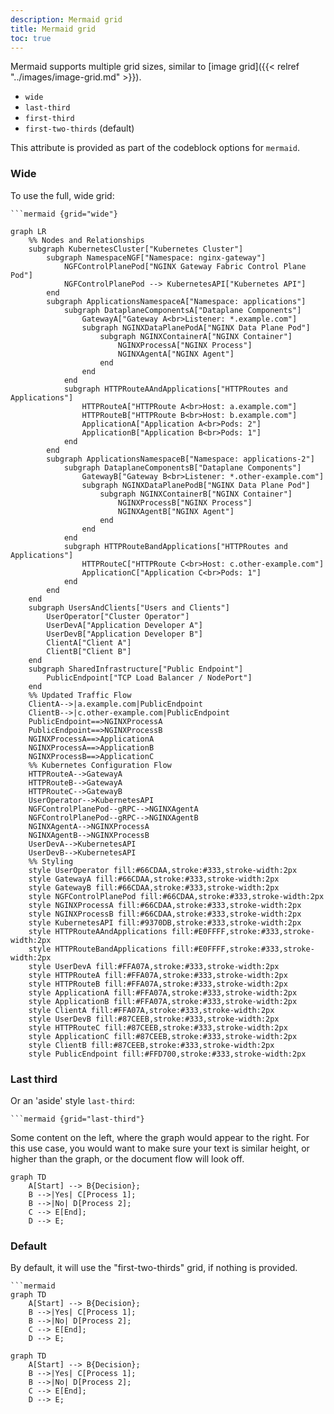 ```yaml
---
description: Mermaid grid
title: Mermaid grid
toc: true
---
```


Mermaid supports multiple grid sizes, similar to [image grid]({{< relref "../images/image-grid.md" >}}).

- `wide`
- `last-third`
- `first-third`
- `first-two-thirds` (default)

This attribute is provided as part of the codeblock options for `mermaid`.

### Wide
To use the full, wide grid:
```
```mermaid {grid="wide"}

```


```mermaid {grid="wide"}
graph LR
    %% Nodes and Relationships
    subgraph KubernetesCluster["Kubernetes Cluster"]
        subgraph NamespaceNGF["Namespace: nginx-gateway"]
            NGFControlPlanePod["NGINX Gateway Fabric Control Plane Pod"]
            NGFControlPlanePod --> KubernetesAPI["Kubernetes API"]
        end
        subgraph ApplicationsNamespaceA["Namespace: applications"]
            subgraph DataplaneComponentsA["Dataplane Components"]
                GatewayA["Gateway A<br>Listener: *.example.com"]
                subgraph NGINXDataPlanePodA["NGINX Data Plane Pod"]
                    subgraph NGINXContainerA["NGINX Container"]
                        NGINXProcessA["NGINX Process"]
                        NGINXAgentA["NGINX Agent"]
                    end
                end
            end
            subgraph HTTPRouteAAndApplications["HTTPRoutes and Applications"]
                HTTPRouteA["HTTPRoute A<br>Host: a.example.com"]
                HTTPRouteB["HTTPRoute B<br>Host: b.example.com"]
                ApplicationA["Application A<br>Pods: 2"]
                ApplicationB["Application B<br>Pods: 1"]
            end
        end
        subgraph ApplicationsNamespaceB["Namespace: applications-2"]
            subgraph DataplaneComponentsB["Dataplane Components"]
                GatewayB["Gateway B<br>Listener: *.other-example.com"]
                subgraph NGINXDataPlanePodB["NGINX Data Plane Pod"]
                    subgraph NGINXContainerB["NGINX Container"]
                        NGINXProcessB["NGINX Process"]
                        NGINXAgentB["NGINX Agent"]
                    end
                end
            end
            subgraph HTTPRouteBandApplications["HTTPRoutes and Applications"]
                HTTPRouteC["HTTPRoute C<br>Host: c.other-example.com"]
                ApplicationC["Application C<br>Pods: 1"]
            end
        end
    end
    subgraph UsersAndClients["Users and Clients"]
        UserOperator["Cluster Operator"]
        UserDevA["Application Developer A"]
        UserDevB["Application Developer B"]
        ClientA["Client A"]
        ClientB["Client B"]
    end
    subgraph SharedInfrastructure["Public Endpoint"]
        PublicEndpoint["TCP Load Balancer / NodePort"]
    end
    %% Updated Traffic Flow
    ClientA-->|a.example.com|PublicEndpoint
    ClientB-->|c.other-example.com|PublicEndpoint
    PublicEndpoint==>NGINXProcessA
    PublicEndpoint==>NGINXProcessB
    NGINXProcessA==>ApplicationA
    NGINXProcessA==>ApplicationB
    NGINXProcessB==>ApplicationC
    %% Kubernetes Configuration Flow
    HTTPRouteA-->GatewayA
    HTTPRouteB-->GatewayA
    HTTPRouteC-->GatewayB
    UserOperator-->KubernetesAPI
    NGFControlPlanePod--gRPC-->NGINXAgentA
    NGFControlPlanePod--gRPC-->NGINXAgentB
    NGINXAgentA-->NGINXProcessA
    NGINXAgentB-->NGINXProcessB
    UserDevA-->KubernetesAPI
    UserDevB-->KubernetesAPI
    %% Styling
    style UserOperator fill:#66CDAA,stroke:#333,stroke-width:2px
    style GatewayA fill:#66CDAA,stroke:#333,stroke-width:2px
    style GatewayB fill:#66CDAA,stroke:#333,stroke-width:2px
    style NGFControlPlanePod fill:#66CDAA,stroke:#333,stroke-width:2px
    style NGINXProcessA fill:#66CDAA,stroke:#333,stroke-width:2px
    style NGINXProcessB fill:#66CDAA,stroke:#333,stroke-width:2px
    style KubernetesAPI fill:#9370DB,stroke:#333,stroke-width:2px
    style HTTPRouteAAndApplications fill:#E0FFFF,stroke:#333,stroke-width:2px
    style HTTPRouteBandApplications fill:#E0FFFF,stroke:#333,stroke-width:2px
    style UserDevA fill:#FFA07A,stroke:#333,stroke-width:2px
    style HTTPRouteA fill:#FFA07A,stroke:#333,stroke-width:2px
    style HTTPRouteB fill:#FFA07A,stroke:#333,stroke-width:2px
    style ApplicationA fill:#FFA07A,stroke:#333,stroke-width:2px
    style ApplicationB fill:#FFA07A,stroke:#333,stroke-width:2px
    style ClientA fill:#FFA07A,stroke:#333,stroke-width:2px
    style UserDevB fill:#87CEEB,stroke:#333,stroke-width:2px
    style HTTPRouteC fill:#87CEEB,stroke:#333,stroke-width:2px
    style ApplicationC fill:#87CEEB,stroke:#333,stroke-width:2px
    style ClientB fill:#87CEEB,stroke:#333,stroke-width:2px
    style PublicEndpoint fill:#FFD700,stroke:#333,stroke-width:2px
```

### Last third
Or an 'aside' style `last-third`:
```
```mermaid {grid="last-third"}

```

Some content on the left, where the graph would appear to the right.
For this use case, you would want to make sure your text is similar height, or higher than the graph, or the document flow will look off.
```mermaid {grid="last-third"}
graph TD
    A[Start] --> B{Decision};
    B -->|Yes| C[Process 1];
    B -->|No| D[Process 2];
    C --> E[End];
    D --> E;
```


### Default
By default, it will use the "first-two-thirds" grid, if nothing is provided.

```
```mermaid
graph TD
    A[Start] --> B{Decision};
    B -->|Yes| C[Process 1];
    B -->|No| D[Process 2];
    C --> E[End];
    D --> E;
```

```mermaid
graph TD
    A[Start] --> B{Decision};
    B -->|Yes| C[Process 1];
    B -->|No| D[Process 2];
    C --> E[End];
    D --> E;
```
